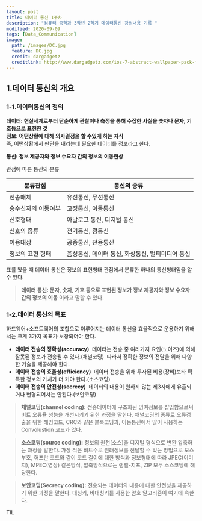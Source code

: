 ```yaml
---
layout: post
title: 데이터 통신 1주차 
description: "컴퓨터 공학과 3학년 2학기 데이터통신 강의내용 기록 "
modified: 2020-09-09
tags: [Data_Communication]
image:
  path: /images/DC.jpg
  feature: DC.jpg
  credit: dargadgetz
  creditlink: http://www.dargadgetz.com/ios-7-abstract-wallpaper-pack-for-iphone-5-and-ipod-touch-retina/
---
```


## 1.데이터 통신의 개요

### 1-1.데이터통신의 정의
**데이터: 현실세계로부터 단순하게 관찰이나 측정을 통해 수집한 사실을 숫자나 문자, 기호등으로  표현한 것**   
**정보: 어떤상황에 대해 의사결정을 할 수있게 하는 지식**  
즉, 어떤상황에서 판단을 내리는데 필요한 데이터를 정보라고 한다. 

**통신: 정보 제공자와  정보 수요자 간의 정보의 이동현상**

관점에 따른 통신의 분류  

|분류관점|통신의 종류|
|---|---|
|전송매체|유선통신, 무선통신|
|송수신자의 이동여부|고정통신, 이동통신|
|신호형태|아날로그 통신, 디지털 통신|
|신호의 종류| 전기통신, 광통신|
| 이용대상| 공중통신, 전용통신|
| 정보의 표현 형태| 음성통신, 데이터 통신, 화상통신, 멀티미디어 통신|
  
표를 봤을 때 데이터 통신은 정보의 표현형태 관점에서 분류한 하나의 통신형태임을 알 수 있다. 

> **데이터 통신: 문자, 숫자, 기호 등으로 표현된 정보가 정보 제공자와 정보 수요자 간의 정보의 이동**
이라고 말할 수 있다.

### 1-2.데이터 통신의 목표
하드웨어+소프트웨어의 조합으로 이루어지는 데이터 통신을 효율적으로 운용하기 위해서는 크게 3가지 목표가 보장되어야 한다. 

* <strong>데이터 전송의 정확성(accuracy)</strong>
    &nbsp;데이터는 전송 중 여러가지 요인(노이즈)에 의해 잘못된 정보가 전송될 수 있다.(채널코딩) 
    &nbsp;따라서 정확한 정보의 전달을 위해 다양한 기술을 제공해야 한다.  
* <strong>데이터 전송의 효율성(efficiency)</strong>
    &nbsp;데이터 전송을 위해 투자된 비용(장비)보타 획득한 정보의 가치가 더 커야 한다.(소스코딩) 
* <strong>데이터 전송의 안전성(secrecy)</strong>
    &nbsp;데이터의 내용이 원하지 않는 제3자에게 유출되거나 변형되어서는 안된다.(보안코딩)

> **채널코딩(channel coding):**  전송데이터에  구조화된 잉여정보를 삽입함으로써 비트 오류율 성능을 개선시키기 위한 과정을 말한다.  채널코딩의 종류로 오류검출을 위한 해밍코드, CRC와 같은 블록코딩과, 이동통신에서 많이 사용하는 Convolustion 코드가 있다.   

> **소스코딩(source coding):**  정보의 원천(소스)을 디지털 형식으로 변환 압축하는 과정을 말한다. 가장 적은 비트수로 원래정보를 전달할 수 있는 방법으로 모스부호, 허프만 코드와 같이 코드 길이에 대한 방식과 정보형태에 따라 JPEC(이미지), MPEC(영상) 같은방식, 압축방식으로는 램펠-지프, ZIP 모두 소스코딩에 해당한다. 

> **보안코딩(Secrecy coding):** 전송되는 데이터의 내용에 대한 안전성을 제공하기 위한 과정을 말한다. 대칭키, 비대칭키를 사용한 암호 알고리즘이 여기에 속한다.  

TIL
